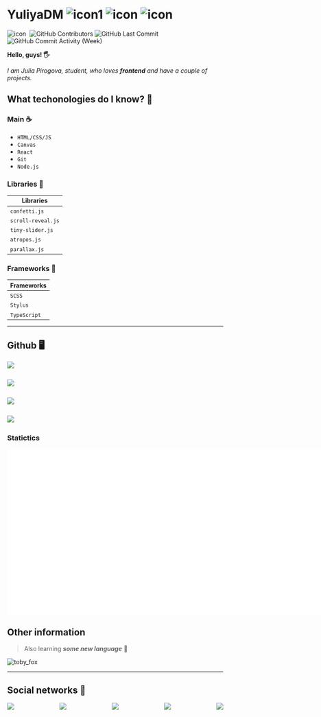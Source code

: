 # YuliyaDM ![icon1](https://img.shields.io/badge/-frontender-blue?style=flat-square) ![icon](https://img.shields.io/badge/name-Julia_Pirogova-green?style=flat-square) ![icon](https://img.shields.io/badge/age-13-yellow?style=flat-square) 

![icon](https://visitor-badge.glitch.me/badge?page_id=YuliyaDM.visitor-badge) 
<img alt="" src="https://img.shields.io/github/repo-size/YuliyaDM/YuliyaDM" /> 
<img alt="GitHub Contributors" src="https://img.shields.io/github/contributors/YuliyaDM/YuliyaDM" /> 
<img alt="GitHub Last Commit" src="https://img.shields.io/github/last-commit/YuliyaDM/YuliyaDM" />
<img alt="GitHub Commit Activity (Week)" src="https://img.shields.io/github/commit-activity/w/YuliyaDM/YuliyaDM" />

**Hello, guys! 🖐**

_I am Julia Pirogova, student, who loves **frontend** and have a couple of projects._

## What techonologies do I know? 🍰

### Main ☕

* ``HTML/CSS/JS`` 
* ``Canvas``
* ``React``
* ``Git``
* ``Node.js``

### Libraries 🍫

| Libraries |
| --- |         
| `confetti.js` |    
| `scroll-reveal.js` |
| `tiny-slider.js` | 
| `atropos.js` |
| `parallax.js` |

### Frameworks 🥦

| Frameworks |
| --- |
| `SCSS` |
| `Stylus` |
| `TypeScript` |

***

## Github 🖥

  <a href='#'>
    <img src='https://github-readme-stats.vercel.app/api/top-langs/?username=YuliyaDM&layout=compact'/>
  </a>

  ###

  <a href='https://github.com/YuliyaDM/YuliyaDM/edit/main/README.md'>
    <img src='https://github-readme-stats.vercel.app/api/pin/?username=YuliyaDM&repo=YuliyaDM' />
  </a>
  
  ###
  
  <a href='#'>
    <img src='https://github-readme-stats.vercel.app/api?username=YuliyaDM&show_icons=true&theme=default'/>
  </a>

  ###

  <a href='#'>
    <img src='https://github-readme-streak-stats.herokuapp.com?user=YuliyaDM&theme=holi-theme&hide_border=true&background=FFFFFF' />
  </a>

### Statictics

<div style='display: flex; justify-content: space-between'>
  <img src='./metrics.plugin.isocalendar.fullyear.svg' />
  <img src='github-metrics.svg' />
</div>

## Other information 

> Also learning __*some new language*__ 👀

![toby_fox](https://static.wikia.nocookie.net/debatesjungle/images/c/c1/1z4FBfS.gif/revision/latest/scale-to-width-down/300?cb=20181204013628)

---

## Social networks 📱

<div style='display:flex; justify-content: space-between;'>
   <a href='https://discord.com'>
  <img src='https://img.shields.io/badge/Discord-%237289DA.svg?style=for-the-badge&logo=discord&logoColor=white' />
  </a>


  <a href='https://telegram.com'>
  <img src='https://img.shields.io/badge/Telegram-2CA5E0?style=for-the-badge&logo=telegram&logoColor=white' />
  </a>


  <a href='https://twitter.com'>
  <img src='https://img.shields.io/badge/Twitter-%231DA1F2.svg?style=for-the-badge&logo=Twitter&logoColor=white' />
  </a>


  <a href='https://gmail.com'>
  <img src='https://img.shields.io/badge/Gmail-D14836?style=for-the-badge&logo=gmail&logoColor=white' />
  </a>

  <a href='https://youtube.com'>
  <img src='https://img.shields.io/badge/YouTube-%23FF0000.svg?style=for-the-badge&logo=YouTube&logoColor=white' />
  </a>
</div>
